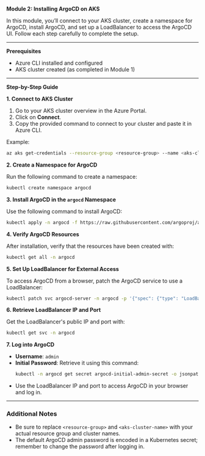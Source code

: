**Module 2: Installing ArgoCD on AKS**

In this module, you’ll connect to your AKS cluster, create a namespace for ArgoCD, install ArgoCD, and set up a LoadBalancer to access the ArgoCD UI. Follow each step carefully to complete the setup.

---
**Prerequisites**
- Azure CLI installed and configured
- AKS cluster created (as completed in Module 1)

---

**Step-by-Step Guide**

**1. Connect to AKS Cluster**

   1. Go to your AKS cluster overview in the Azure Portal.
   2. Click on **Connect**.
   3. Copy the provided command to connect to your cluster and paste it in Azure CLI.
   
   Example:
   ```bash
   az aks get-credentials --resource-group <resource-group> --name <aks-cluster-name>
   ```

**2. Create a Namespace for ArgoCD**

   Run the following command to create a namespace:
   ```bash
   kubectl create namespace argocd
   ```

**3. Install ArgoCD in the `argocd` Namespace**

   Use the following command to install ArgoCD:
   ```bash
   kubectl apply -n argocd -f https://raw.githubusercontent.com/argoproj/argo-cd/stable/manifests/install.yaml
   ```

**4. Verify ArgoCD Resources**

   After installation, verify that the resources have been created with:
   ```bash
   kubectl get all -n argocd
   ```

**5. Set Up LoadBalancer for External Access**

   To access ArgoCD from a browser, patch the ArgoCD service to use a LoadBalancer:
   ```bash
   kubectl patch svc argocd-server -n argocd -p '{"spec": {"type": "LoadBalancer"}}'
   ```

**6. Retrieve LoadBalancer IP and Port**

   Get the LoadBalancer's public IP and port with:
   ```bash
   kubectl get svc -n argocd
   ```

**7. Log into ArgoCD**

   - **Username**: `admin`
   - **Initial Password**: Retrieve it using this command:
     ```bash
     kubectl -n argocd get secret argocd-initial-admin-secret -o jsonpath="{.data.password}" | base64 -d; echo
     ```
   - Use the LoadBalancer IP and port to access ArgoCD in your browser and log in.

---

### Additional Notes
- Be sure to replace `<resource-group>` and `<aks-cluster-name>` with your actual resource group and cluster names.
- The default ArgoCD admin password is encoded in a Kubernetes secret; remember to change the password after logging in.

